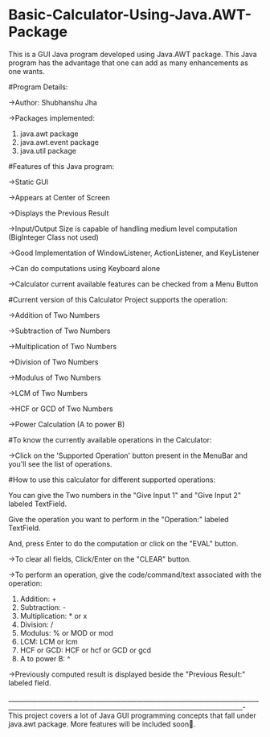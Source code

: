 # Basic-Calculator-Using-Java.AWT-Package
This is a GUI Java program developed using Java.AWT package. This Java program has the advantage that one can add as many enhancements as one wants.


#Program Details:

->Author: Shubhanshu Jha

->Packages implemented:
1. java.awt package
2. java.awt.event package
3. java.util package

#Features of this Java program:

->Static GUI

->Appears at Center of Screen

->Displays the Previous Result

->Input/Output Size is capable of handling medium level computation (BigInteger Class not used)

->Good Implementation of WindowListener, ActionListener, and KeyListener

->Can do computations using Keyboard alone

->Calculator current available features can be checked from a Menu Button


#Current version of this Calculator Project supports the operation:

->Addition of Two Numbers

->Subtraction of Two Numbers

->Multiplication of Two Numbers

->Division of Two Numbers

->Modulus of Two Numbers

->LCM of Two Numbers

->HCF or GCD of Two Numbers

->Power Calculation (A to power B)



#To know the currently available operations in the Calculator:

->Click on the 'Supported Operation' button present in the MenuBar and you'll see the list of operations.


#How to use this calculator for different supported operations:

You can give the Two numbers in the "Give Input 1" and "Give Input 2" labeled TextField.

Give the operation you want to perform in the "Operation:" labeled TextField.

And, press Enter to do the computation or click on the "EVAL" button.

->To clear all fields, Click/Enter on the "CLEAR" button.

->To perform an operation, give the code/command/text associated with the operation:
1. Addition: +
2. Subtraction:  -
3. Multiplication:  *    or    x
4. Division:  /
5. Modulus:  %    or    MOD    or    mod
6. LCM:  LCM    or    lcm
7. HCF or GCD:  HCF    or    hcf    or    GCD    or    gcd
8. A to power B:  ^


->Previously computed result is displayed beside the "Previous Result:" labeled field.


_______________________________________________________________________________________________________________________________________________________-
This project covers a lot of Java GUI programming concepts that fall under java.awt package.
More features will be included soon🙂.
